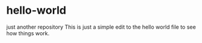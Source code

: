 # hello-world
just another repository
This is just a simple edit to the hello world file to see how things work. 
